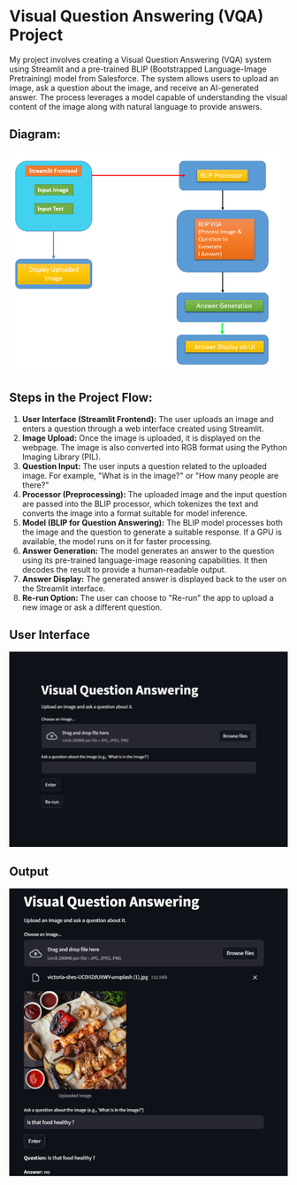 <h1>Visual Question Answering (VQA) Project</h1>

<p>My project involves creating a Visual Question Answering (VQA) system using Streamlit and a pre-trained BLIP (Bootstrapped Language-Image Pretraining) model from Salesforce. The system allows users to upload an image, ask a question about the image, and receive an AI-generated answer. The process leverages a model capable of understanding the visual content of the image along with natural language to provide answers.</p>
<h2>Diagram:</h2>
<p><img src="dia.png" alt="Model Diagram"></p>
<h2>Steps in the Project Flow:</h2>

<ol>
<li><strong>User Interface (Streamlit Frontend):</strong> The user uploads an image and enters a question through a web interface created using Streamlit.</li>

<li><strong>Image Upload:</strong> Once the image is uploaded, it is displayed on the webpage. The image is also converted into RGB format using the Python Imaging Library (PIL).</li>

<li><strong>Question Input:</strong> The user inputs a question related to the uploaded image. For example, "What is in the image?" or "How many people are there?"</li>
<li><strong>Processor (Preprocessing):</strong> The uploaded image and the input question are passed into the BLIP processor, which tokenizes the text and converts the image into a format suitable for model inference.</li>

<li><strong>Model (BLIP for Question Answering):</strong> The BLIP model processes both the image and the question to generate a suitable response. If a GPU is available, the model runs on it for faster processing.</li>

<li><strong>Answer Generation:</strong> The model generates an answer to the question using its pre-trained language-image reasoning capabilities. It then decodes the result to provide a human-readable output.</li>

<li><strong>Answer Display:</strong> The generated answer is displayed back to the user on the Streamlit interface.</li>

<li><strong>Re-run Option:</strong> The user can choose to "Re-run" the app to upload a new image or ask a different question.</li>
</ol>
<h2>User Interface</h2>
<p><img src="Ui.png"></p>
<h2>Output</h2>
<p><img src="Out.png"></p>
